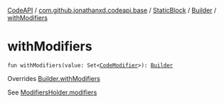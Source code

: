 [CodeAPI](../../../index.md) / [com.github.jonathanxd.codeapi.base](../../index.md) / [StaticBlock](../index.md) / [Builder](index.md) / [withModifiers](.)

# withModifiers

`fun withModifiers(value: Set<`[`CodeModifier`](../../-code-modifier/index.md)`>): `[`Builder`](index.md)

Overrides [Builder.withModifiers](../../-modifiers-holder/-builder/with-modifiers.md)

See [ModifiersHolder.modifiers](../../-modifiers-holder/modifiers.md)

